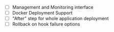 
- [ ] Management and Monitoring interface
- [ ] Docker Deployment Support
- [ ] "After" step for whole application deployment
- [ ] Rollback on hook failure options
